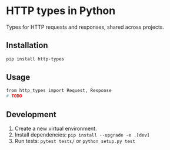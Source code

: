 # HTTP types in Python

Types for HTTP requests and responses, shared across projects.

## Installation

```bash
pip install http-types
```

## Usage

```bash
from http_types import Request, Response
# TODO
```

## Development

1. Create a new virtual environment.
1. Install dependencies: `pip install --upgrade -e .[dev]`
1. Run tests: `pytest tests/` or `python setup.py test`
